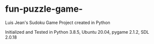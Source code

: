 # fun-puzzle-game-
Luis Jean's Sudoku Game Project created in Python 

Initialized and Tested in Python 3.8.5, Ubuntu 20.04, pygame 2.1.2, SDL 2.0.18
